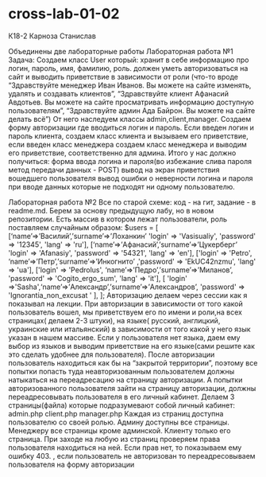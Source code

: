 # cross-lab-01-02
К18-2 Карноза Станислав

Объединены две лабораторные работы
Лабораторная работа №1
Задача:
Создаем класс User который:
хранит в себе информацию про логин, пароль, имя, фамилию, роль.
 должен уметь авторизоваться на сайт и выводить приветствие в зависимости от роли (что-то вроде “Здравствуйте менеджер Иван Иванов. Вы можете на сайте изменять, удалять и создавать клиентов”,
“Здравствуйте клиент Афанасий Авдотьев. Вы можете на сайте просматривать информацию доступную пользователям”,
“Здравствуйте админ Ада Байрон. Вы можете на сайте делать всё”)
От него наследуем классы admin,client,manager. 
Создаем форму авторизации где вводиться логин и пароль. Если введен логин и пароль клиента, создаем класс клиента и вызываем его приветствие, если введен класс менеджера создаем класс менеджера и выводим его приветствие, соответственно для админа. 
Итого у нас должно получиться: 
форма ввода логина и пароля(во избежание слива пароля метод передачи данных - POST)
вывод на экран приветствия вошедшего пользователя
вывод ошибки о неверности логина и пароля при вводе данных которые не подходят ни одному пользователю.

Лабораторная работа №2
Все по старой схеме: код -  на гит, задание - в readme.md.
Берем за основу предыдущую лабу, но в новом репозитории.
Есть массив в котором лежат пользователи, роль поставляем случайным образом:
$users = [
[‘name’=>’Василий’,’surname’=>’Лоханкин’ 'login' => 'Vasisualiy', 'password' => '12345', 'lang' => 'ru'],
[‘name’=>’Афанасий’,’surname’=>’Цукерберг’ 'login' => 'Afanasiy', 'password' => '54321', 'lang' => 'en'],
['login' => 'Petro', ‘name’=>’Петр’,’surname’=>’Инкогнито’ ,'password' => 'EkUC42nzmu', 'lang' => 'ua'],
['login' => 'Pedrolus', ‘name’=>’Педро’,’surname’=>’Миланов’, 'password' => 'Cogito_ergo_sum', 'lang' => 'it'],
[
'login' =>'Sasha',‘name’=>’Александр’,’surname’=>’Александров’,  'password' => 'Ignorantia_non_excusat ' ],
];
Авторизацию делаем через сессии как я показывал на лекции.
При авторизации в зависимости от того какой пользователь вошел, мы приветствуем его по имени и роли,на всех страницах( делаем 2-3 штуки), на языке( русский, англицкий, украинские или итальянский) в зависимости от того какой у него язык указан в нашем массиве.
Если у пользователя нет языка, даем ему выбор из языков и выводим приветствие на его языке(сами решите как это сделать удобнее для пользователя).
После авторизации пользователь находиться как бы на “закрытой территории”, поэтому все попытки попасть туда неавторизованным пользователем должны натыкаться на переадресацию на страницу авторизации. А попытки авторизованного пользователя зайти на страницу авторизации, должны переадресовывать пользователя в его личный кабинет.
	Делаем 3 страницы(файла) которые подразумевают собой личный кабинет:
admin.php
client.php
manager.php
Каждая из страниц доступна пользователю со своей ролью. Админу доступны все страницы. Менеджеру все страницы кроме админской. Клиенту только его страница. При заходе на любую из страниц проверяем права пользователя находиться на ней. 
Если прав нет, то показываем ему ошибку 403. <?php header('HTTP/1.0 403 Forbidden');?>, 
если пользователь не авторизован то переадресовываем пользователя на форму авторизации <?php  header("Location: http://lab2.ua/login.php"); ?>
